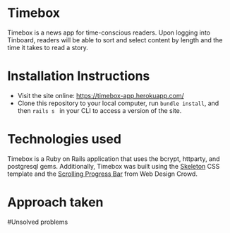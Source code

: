 # Timebox

Timebox is a news app for time-conscious readers. Upon logging into Tinboard, readers will be able to sort and select content by length and the time it takes to read a story. 

# Installation Instructions
- Visit the site online: https://timebox-app.herokuapp.com/ 
- Clone this repository to your local computer, run `bundle install`, and then `rails s ` in your CLI to access a version of the site.

# Technologies used
Timebox is a Ruby on Rails application that uses the bcrypt, httparty, and postgresql gems. Additionally, Timebox was built using the <a href="http://getskeleton.com/">Skeleton</a> CSS template and the <a href="http://www.webdesigncrowd.com/scrolling-progress-bar/">Scrolling Progress Bar</a> from Web Design Crowd.

# Approach taken 

#Unsolved problems 
